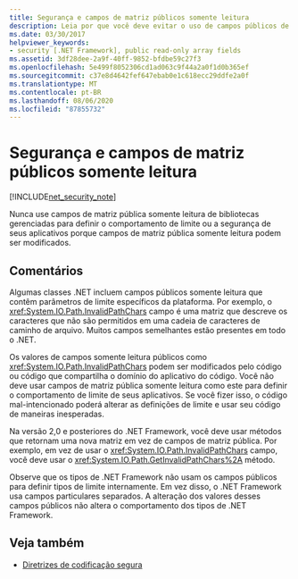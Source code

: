 ```yaml
---
title: Segurança e campos de matriz públicos somente leitura
description: Leia por que você deve evitar o uso de campos públicos de matriz somente leitura para definir o comportamento de limite ou a segurança de seus aplicativos.
ms.date: 03/30/2017
helpviewer_keywords:
- security [.NET Framework], public read-only array fields
ms.assetid: 3df28dee-2a9f-40ff-9852-bfdbe59c27f3
ms.openlocfilehash: 5e499f8052306cd1ad063c9f44a2a0f1d0b365ef
ms.sourcegitcommit: c37e8d4642fef647ebab0e1c618ecc29ddfe2a0f
ms.translationtype: MT
ms.contentlocale: pt-BR
ms.lasthandoff: 08/06/2020
ms.locfileid: "87855732"
---
```

# <a name="security-and-public-read-only-array-fields"></a>Segurança e campos de matriz públicos somente leitura

[!INCLUDE[net_security_note](../../../includes/net-security-note-md.md)]

Nunca use campos de matriz pública somente leitura de bibliotecas gerenciadas para definir o comportamento de limite ou a segurança de seus aplicativos porque campos de matriz pública somente leitura podem ser modificados.  
  
## <a name="remarks"></a>Comentários  

Algumas classes .NET incluem campos públicos somente leitura que contêm parâmetros de limite específicos da plataforma. Por exemplo, o <xref:System.IO.Path.InvalidPathChars> campo é uma matriz que descreve os caracteres que não são permitidos em uma cadeia de caracteres de caminho de arquivo. Muitos campos semelhantes estão presentes em todo o .NET.  
  
 Os valores de campos somente leitura públicos como <xref:System.IO.Path.InvalidPathChars> podem ser modificados pelo código ou código que compartilha o domínio do aplicativo do código.  Você não deve usar campos de matriz pública somente leitura como este para definir o comportamento de limite de seus aplicativos.  Se você fizer isso, o código mal-intencionado poderá alterar as definições de limite e usar seu código de maneiras inesperadas.  
  
 Na versão 2,0 e posteriores do .NET Framework, você deve usar métodos que retornam uma nova matriz em vez de campos de matriz pública.  Por exemplo, em vez de usar o <xref:System.IO.Path.InvalidPathChars> campo, você deve usar o <xref:System.IO.Path.GetInvalidPathChars%2A> método.  
  
 Observe que os tipos de .NET Framework não usam os campos públicos para definir tipos de limite internamente.  Em vez disso, o .NET Framework usa campos particulares separados.  A alteração dos valores desses campos públicos não altera o comportamento dos tipos de .NET Framework.  
  
## <a name="see-also"></a>Veja também

- [Diretrizes de codificação segura](../../standard/security/secure-coding-guidelines.md)
